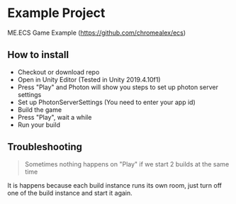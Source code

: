 # Example Project
ME.ECS Game Example (https://github.com/chromealex/ecs)

## How to install
* Checkout or download repo
* Open in Unity Editor (Tested in Unity 2019.4.10f1)
* Press "Play" and Photon will show you steps to set up photon server settings
* Set up PhotonServerSettings (You need to enter your app id)
* Build the game
* Press "Play", wait a while
* Run your build

## Troubleshooting
> Sometimes nothing happens on "Play" if we start 2 builds at the same time

It is happens because each build instance runs its own room, just turn off one of the build instance and start it again.

